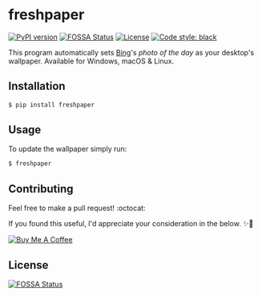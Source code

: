 # freshpaper
[![PyPI version](https://img.shields.io/pypi/v/freshpaper.svg)](https://pypi.python.org/pypi/freshpaper)
[![FOSSA Status](https://app.fossa.io/api/projects/git%2Bgithub.com%2Fguptarohit%2Ffreshpaper.svg?type=shield)](https://app.fossa.io/projects/git%2Bgithub.com%2Fguptarohit%2Ffreshpaper?ref=badge_shield)
[![License](https://img.shields.io/pypi/l/freshpaper.svg)](https://github.com/guptarohit/freshpaper/blob/master/LICENSE)
[![Code style: black](https://img.shields.io/badge/code%20style-black-000000.svg)](https://github.com/ambv/black)

This program automatically sets [Bing](http://www.bing.com/)'s _photo of the day_ as your desktop's wallpaper. Available for Windows, macOS & Linux.

## Installation
```bash
$ pip install freshpaper
```

## Usage
To update the wallpaper simply run:
```bash
$ freshpaper
```

## Contributing

Feel free to make a pull request! :octocat:

If you found this useful, I'd appreciate your consideration in the below. ✨🍰

<a href="https://www.buymeacoff.ee/rohitgupta" target="_blank"><img src="https://www.buymeacoffee.com/assets/img/custom_images/orange_img.png" alt="Buy Me A Coffee" style="height: auto !important;width: auto !important;"  height="30"></a>

## License
[![FOSSA Status](https://app.fossa.io/api/projects/git%2Bgithub.com%2Fguptarohit%2Ffreshpaper.svg?type=large)](https://app.fossa.io/projects/git%2Bgithub.com%2Fguptarohit%2Ffreshpaper?ref=badge_large)
